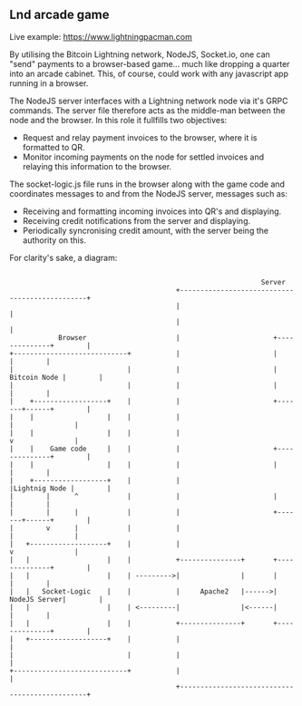 ## Lnd arcade game

Live example: https://www.lightningpacman.com

By utilising the Bitcoin Lightning network, NodeJS, Socket.io, one can "send" payments to a browser-based game... much like dropping
a quarter into an arcade cabinet. This, of course, could work with any javascript app running in a browser.

The NodeJS server interfaces with a Lightning network node via it's GRPC commands. The server file therefore acts as the middle-man
between the node and the browser. In this role it fullfills two objectives:
- Request and relay payment invoices to the browser, where it is formatted to QR.
- Monitor incoming payments on the node for settled invoices and relaying this information to the browser.

The socket-logic.js file runs in the browser along with the game code and coordinates messages to and from the NodeJS server, messages such as:
- Receiving and formatting incoming invoices into QR's and displaying.
- Receiving credit notifications from the server and displaying.
- Periodically syncronising credit amount, with the server being the authority on this.


For clarity's sake, a diagram:

```

                                                              Server
                                         +-----------------------------------------------+
                                         |                                               |
                                         |                                               |
            Browser                      |                       +--------------+        |
+----------------------------+           |                       |              |        |
|                            |           |                       | Bitcoin Node |        |
|                            |           |                       |              |        |
|    +------------------+    |           |                       +-------+------+        |
|    |                  |    |           |                               |               |
|    |                  |    |           |                               v               |
|    |    Game code     |    |           |                       +--------------+        |
|    |                  |    |           |                       |              |        |
|    +------------------+    |           |                       |Lightnig Node |        |
|        |      ^            |           |                       |              |        |
|        |      |            |           |                       +-------+------+        |
|        v      |            |           |                               |               |
|   +-------------------+    |           |                               v               |
|   |                   |    |           +---------------+       +--------------+        |
|   |                   |    | --------->|               |       |              |        |
|   |   Socket-Logic    |    |           |     Apache2   |------>| NodeJS Server|        |
|   |                   |    | <---------|               |<------|              |        |
|   |                   |    |           +---------------+       +--------------+        |
|   +-------------------+    |           |                                               |
|                            |           |                                               |
+----------------------------+           |                                               |
                                         +-----------------------------------------------+

```
